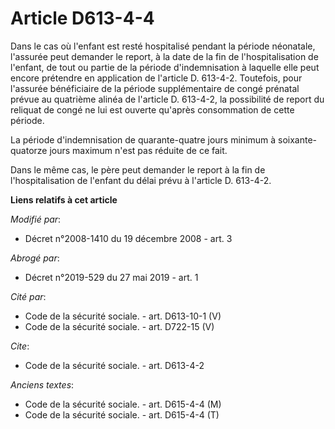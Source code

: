 # Article D613-4-4

Dans le cas où l'enfant est resté hospitalisé pendant la période néonatale, l'assurée peut demander le report, à la date de
la fin de l'hospitalisation de l'enfant, de tout ou partie de la période d'indemnisation à laquelle elle peut encore
prétendre en application de l'article D. 613-4-2. Toutefois, pour l'assurée bénéficiaire de la période supplémentaire de
congé prénatal prévue au quatrième alinéa de l'article D. 613-4-2, la possibilité de report du reliquat de congé ne lui est
ouverte qu'après consommation de cette période. 

La période d'indemnisation de quarante-quatre jours minimum à soixante-quatorze jours maximum n'est pas réduite de ce fait. 

Dans le même cas, le père peut demander le report à la fin de l'hospitalisation de l'enfant du délai prévu à l'article D.
613-4-2.

**Liens relatifs à cet article**

_Modifié par_:

  - Décret n°2008-1410 du 19 décembre 2008 - art. 3

_Abrogé par_:

  - Décret n°2019-529 du 27 mai 2019 - art. 1

_Cité par_:

  - Code de la sécurité sociale. - art. D613-10-1 (V)
  - Code de la sécurité sociale. - art. D722-15 (V)

_Cite_:

  - Code de la sécurité sociale. - art. D613-4-2

_Anciens textes_:

  - Code de la sécurité sociale. - art. D615-4-4 (M)
  - Code de la sécurité sociale. - art. D615-4-4 (T)
